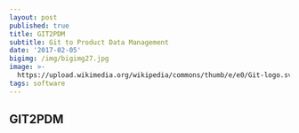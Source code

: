 ```yaml
---
layout: post
published: true
title: GIT2PDM
subtitle: Git to Product Data Management
date: '2017-02-05'
bigimg: /img/bigimg27.jpg
image: >-
  https://upload.wikimedia.org/wikipedia/commons/thumb/e/e0/Git-logo.svg/150px-Git-logo.svg.png
tags: software
---
```

## GIT2PDM

<script src="https://gist.github.com/dymaxionkim/b59d27cedfdd95890b3d0d9679099d2e.js"></script>
